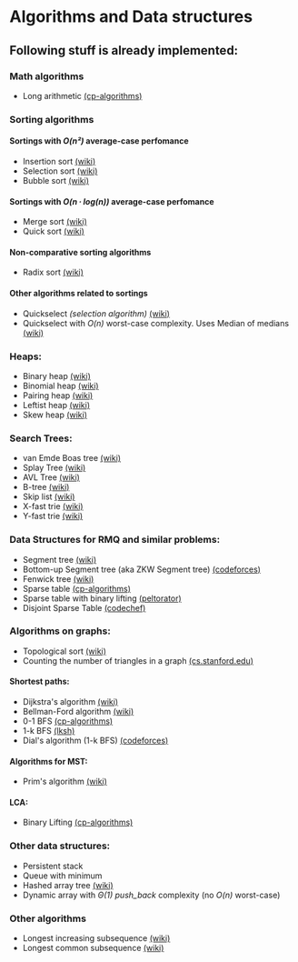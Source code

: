# Algorithms and Data structures

## Following stuff is already implemented:

### Math algorithms
 - Long arithmetic [(cp-algorithms)](https://cp-algorithms.com/algebra/big-integer.html)

### Sorting algorithms
#### Sortings with _O(n²)_ average-case perfomance
 - Insertion sort [(wiki)](https://en.wikipedia.org/wiki/Insertion_sort)
 - Selection sort [(wiki)](https://en.wikipedia.org/wiki/Selection_sort)
 - Bubble sort [(wiki)](https://en.wikipedia.org/wiki/Bubble_sort)

#### Sortings with _O(n ∙ log(n))_ average-case perfomance
 - Merge sort [(wiki)](https://en.wikipedia.org/wiki/Merge_sort)
 - Quick sort [(wiki)](https://en.wikipedia.org/wiki/Quicksort)

#### Non-comparative sorting algorithms
 - Radix sort [(wiki)](https://en.wikipedia.org/wiki/Radix_sort)

#### Other algorithms related to sortings
 - Quickselect *(selection algorithm)* [(wiki)](https://en.wikipedia.org/wiki/Quickselect)
 - Quickselect with _O(n)_ worst-case complexity. Uses Median of medians [(wiki)](https://en.wikipedia.org/wiki/Median_of_medians)

### Heaps:
 - Binary heap [(wiki)](https://en.wikipedia.org/wiki/Binary_heap)
 - Binomial heap [(wiki)](https://en.wikipedia.org/wiki/Binomial_heap)
 - Pairing heap [(wiki)](https://en.wikipedia.org/wiki/Pairing_heap)
 - Leftist heap [(wiki)](https://en.wikipedia.org/wiki/Leftist_tree)
 - Skew heap [(wiki)](https://en.wikipedia.org/wiki/Skew_heap)

### Search Trees:
 - van Emde Boas tree [(wiki)](https://en.wikipedia.org/wiki/Van_Emde_Boas_tree)
 - Splay Tree [(wiki)](https://en.wikipedia.org/wiki/Splay_tree)
 - AVL Tree [(wiki)](https://en.wikipedia.org/wiki/AVL_tree)
 - B-tree [(wiki)](https://en.wikipedia.org/wiki/B-tree)
 - Skip list [(wiki)](https://en.wikipedia.org/wiki/Skip_list)
 - X-fast trie [(wiki)](https://en.wikipedia.org/wiki/X-fast_trie)
 - Y-fast trie [(wiki)](https://en.wikipedia.org/wiki/Y-fast_trie)

### Data Structures for RMQ and similar problems:
 - Segment tree [(wiki)](https://en.wikipedia.org/wiki/Segment_tree)
 - Bottom-up Segment tree (aka ZKW Segment tree) [(codeforces)](https://codeforces.com/blog/entry/18051)
 - Fenwick tree [(wiki)](https://en.wikipedia.org/wiki/Fenwick_tree)
 - Sparse table [(cp-algorithms)](https://cp-algorithms.com/data_structures/sparse-table.html)
 - Sparse table with binary lifting [(peltorator)](https://peltorator.ru/posts/sparse_table/)
 - Disjoint Sparse Table [(codechef)](https://discuss.codechef.com/t/tutorial-disjoint-sparse-table/17404)

### Algorithms on graphs:
 - Topological sort [(wiki)](https://en.wikipedia.org/wiki/Topological_sorting)
 - Counting the number of triangles in a graph [(cs.stanford.edu)](https://cs.stanford.edu/~rishig/courses/ref/l1.pdf)

#### Shortest paths:
 - Dijkstra's algorithm [(wiki)](https://en.wikipedia.org/wiki/Dijkstra%27s_algorithm)
 - Bellman-Ford algorithm [(wiki)](https://en.wikipedia.org/wiki/Bellman–Ford_algorithm)
 - 0-1 BFS [(cp-algorithms)](https://cp-algorithms.com/graph/01_bfs.html)
 - 1-k BFS [(lksh)](https://archive.lksh.ru/2018/august/B'/notes/07.pdf)
 - Dial's algorithm (1-k BFS) [(codeforces)](https://codeforces.com/blog/entry/88408?locale=en)

#### Algorithms for MST:
 - Prim's algorithm [(wiki)](https://en.wikipedia.org/wiki/Prim%27s_algorithm)

#### LCA:
 - Binary Lifting [(cp-algorithms)](https://cp-algorithms.com/graph/lca_binary_lifting.html)

### Other data structures:
 - Persistent stack
 - Queue with minimum 
 - Hashed array tree [(wiki)](https://en.wikipedia.org/wiki/Hashed_array_tree)
 - Dynamic array with _Θ(1)_ _push_back_ complexity (no _O(n)_ worst-case)

### Other algorithms
 - Longest increasing subsequence [(wiki)](https://en.wikipedia.org/wiki/Longest_increasing_subsequence)
 - Longest common subsequence [(wiki)](https://en.wikipedia.org/wiki/Longest_common_subsequence_problem)
